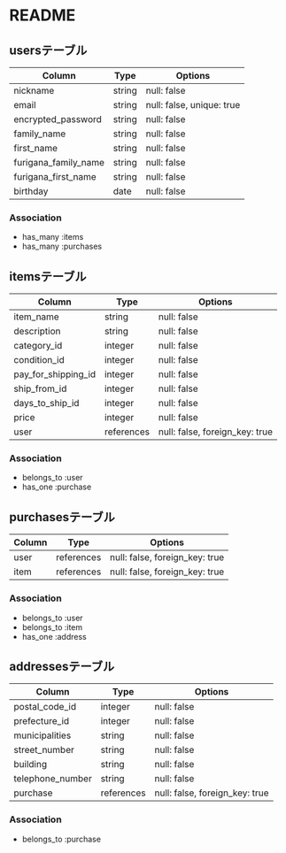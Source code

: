 # README

## usersテーブル

| Column                 | Type       | Options                   |
| ---------------------- | ---------- | ------------------------  |
| nickname               | string     | null: false               |
| email                  | string     | null: false, unique: true |
| encrypted_password     | string     | null: false               |
| family_name            | string     | null: false               |
| first_name             | string     | null: false               |
| furigana_family_name   | string     | null: false               |
| furigana_first_name    | string     | null: false               |
| birthday               | date       | null: false               |

### Association
- has_many :items
- has_many :purchases


## itemsテーブル

| Column                 | Type       | Options                        |
| ---------------------- | ---------- | ------------------------------ |
| item_name              | string     | null: false                    |
| description            | string     | null: false                    |
| category_id            | integer    | null: false                    |
| condition_id           | integer    | null: false                    |
| pay_for_shipping_id    | integer    | null: false                    |
| ship_from_id           | integer    | null: false                    |
| days_to_ship_id        | integer    | null: false                    |
| price                  | integer    | null: false                    |
| user                   | references | null: false, foreign_key: true |

### Association
- belongs_to :user
- has_one :purchase


## purchasesテーブル

| Column                 | Type       | Options                        |
| ---------------------- | ---------- | ------------------------------ |
| user                   | references | null: false, foreign_key: true |
| item                   | references | null: false, foreign_key: true |

### Association
- belongs_to :user
- belongs_to :item
- has_one :address

## addressesテーブル
| Column                 | Type       | Options                        |
| ---------------------- | ---------- | ------------------------------ |
| postal_code_id         | integer    | null: false                    |
| prefecture_id          | integer    | null: false                    |
| municipalities         | string     | null: false                    |
| street_number          | string     | null: false                    |
| building               | string     | null: false                    |
| telephone_number       | string     | null: false                    |
| purchase               | references | null: false, foreign_key: true |

### Association
- belongs_to :purchase